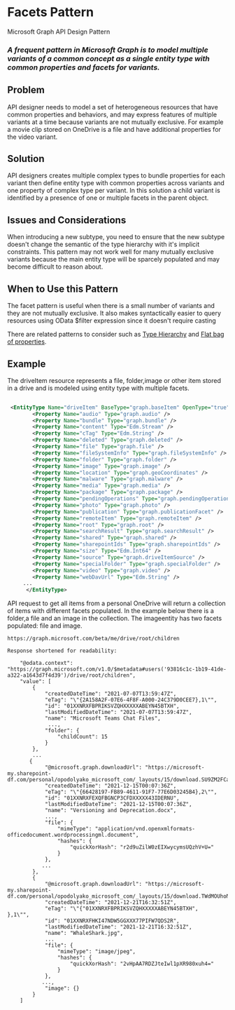 # Facets Pattern

Microsoft Graph API Design Pattern

### *A frequent pattern in Microsoft Graph is to model multiple variants of a common concept as a single entity type with common properties and facets for variants.*


## Problem
API designer needs to model a set of heterogeneous resources that have common properties and behaviors, and may express features of multiple variants at a time because variants are not mutually exclusive.
For example a movie clip stored on OneDrive is a file and have additional properties for the video variant.

## Solution

API designers creates multiple complex types to bundle properties for each variant then define entity type with common properties across variants and one property of complex type per variant.
In this solution a child variant is identified by a presence of one or multiple facets in the parent object.

## Issues and Considerations

When introducing a new subtype, you need to ensure that the new subtype doesn't
change the semantic of the type hierarchy with it's implicit constraints. 
This pattern may not work well for many mutually exclusive variants because the main entity type will be sparcely populated and may become difficult to reason about.

## When to Use this Pattern

The facet pattern is useful when there is a small number of variants and they are not mutually exclusive. It also makes syntactically easier to query resources using OData $filter expression since it doesn't require casting

There are related patterns to consider such as
[Type Hierarchy](https://github.com/microsoft/api-guidelines/tree/graph/graph) and [Flat
bag of
properties](https://github.com/microsoft/api-guidelines/tree/graph/graph).

## Example
The driveItem resource represents a file, folder,image or other item stored in a drive and is modeled using entity type with multiple facets. 

```XML
 
 <EntityType Name="driveItem" BaseType="graph.baseItem" OpenType="true" ags:MasterService="Microsoft.FileServices" ags:WorkloadIds="Microsoft.Excel,Microsoft.Powerpoint,Microsoft.Teams.GraphSvc,Microsoft.Word">
        <Property Name="audio" Type="graph.audio" />
        <Property Name="bundle" Type="graph.bundle" />
        <Property Name="content" Type="Edm.Stream" />
        <Property Name="cTag" Type="Edm.String" />
        <Property Name="deleted" Type="graph.deleted" />
        <Property Name="file" Type="graph.file" />
        <Property Name="fileSystemInfo" Type="graph.fileSystemInfo" />
        <Property Name="folder" Type="graph.folder" />
        <Property Name="image" Type="graph.image" />
        <Property Name="location" Type="graph.geoCoordinates" />
        <Property Name="malware" Type="graph.malware" />
        <Property Name="media" Type="graph.media" />
        <Property Name="package" Type="graph.package" />
        <Property Name="pendingOperations" Type="graph.pendingOperations" />
        <Property Name="photo" Type="graph.photo" />
        <Property Name="publication" Type="graph.publicationFacet" />
        <Property Name="remoteItem" Type="graph.remoteItem" />
        <Property Name="root" Type="graph.root" />
        <Property Name="searchResult" Type="graph.searchResult" />
        <Property Name="shared" Type="graph.shared" />
        <Property Name="sharepointIds" Type="graph.sharepointIds" />
        <Property Name="size" Type="Edm.Int64" />
        <Property Name="source" Type="graph.driveItemSource" />
        <Property Name="specialFolder" Type="graph.specialFolder" />
        <Property Name="video" Type="graph.video" />
        <Property Name="webDavUrl" Type="Edm.String" />
     ...
      </EntityType>
```

API request to get all items from a personal OneDrive will return a collection of items with different facets populated. In the example below there is a folder,a file and an image in the collection. The imageentity has two facets populated: file and image.

```
https://graph.microsoft.com/beta/me/drive/root/children

Response shortened for readability:
 
    "@odata.context": "https://graph.microsoft.com/v1.0/$metadata#users('93816c1c-1b19-41de-a322-a1643d7f4d39')/drive/root/children",
    "value": [
        {
            "createdDateTime": "2021-07-07T13:59:47Z",
            "eTag": "\"{2A158A2F-07E6-4F8F-A000-24C379D0CEE7},1\"",
            "id": "01XXNRXFBPRIKSVZQHXXXXXABEYN45BTXH",
            "lastModifiedDateTime": "2021-07-07T13:59:47Z",
            "name": "Microsoft Teams Chat Files",
             ...,
            "folder": {
                "childCount": 15
            }
        },
        ...
       {
            "@microsoft.graph.downloadUrl": "https://microsoft-my.sharepoint-df.com/personal/opodolyako_microsoft_com/_layouts/15/download.SU9ZM2FCa2xaM2UyaC85d0hUNmN4bmU2cEJDZGdncEdtQ0FmM0llR0tUbz0&ApiVersion=2.0",
            "createdDateTime": "2021-12-15T00:07:36Z",
            "eTag": "\"{66428197-FB89-4611-91F7-77E6D03245B4},2\"",
            "id": "01XXNRXFEXQFBGNCP3CFDXXXXX43IDERNU",
            "lastModifiedDateTime": "2021-12-15T00:07:36Z",
            "name": "Versioning and Deprecation.docx",          
            ...,           
            "file": {
                "mimeType": "application/vnd.openxmlformats-officedocument.wordprocessingml.document",
                "hashes": {
                    "quickXorHash": "r2d9uZilW0zEIXwycymsUQzhV+U="
                }
            },
           ...
        },
        {
            "@microsoft.graph.downloadUrl": "https://microsoft-my.sharepoint-df.com/personal/opodolyako_microsoft_com/_layouts/15/download.TWdMOUhoNDlvSEN5UHM5S3VoMms3Nk9IRldPVWJzSDBlb0xRV3Vld244bz0&ApiVersion=2.0",
            "createdDateTime": "2021-12-21T16:32:51Z",
            "eTag": "\"{"01XXNRXFBPRIKSVZQHXXXXXABEYN45BTXH",
},1\"",
            "id": "01XXNRXFHKI47NDW5GGXXX77PIFW7QDS2R",
            "lastModifiedDateTime": "2021-12-21T16:32:51Z",
            "name": "WhaleShark.jpg",
            ...
            "file": {
                "mimeType": "image/jpeg",
                "hashes": {
                    "quickXorHash": "2vHpAA7RDZJteIwl1pXR980xuh4="
                }
            },
           ...,
            "image": {}
        }
    ]
```
